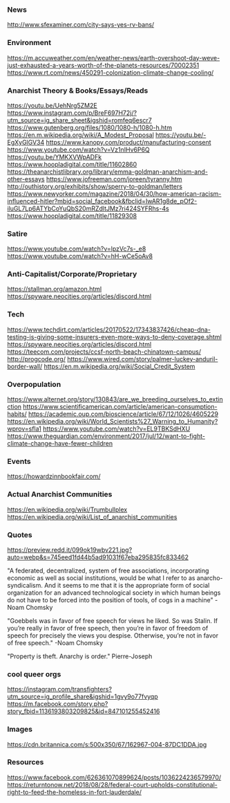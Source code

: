 <!-- TITLE: Articles -->
<!-- SUBTITLE: Interesting articles, videos, books, etc -->

### News
http://www.sfexaminer.com/city-says-yes-rv-bans/

### Environment
https://m.accuweather.com/en/weather-news/earth-overshoot-day-weve-just-exhausted-a-years-worth-of-the-planets-resources/70002351
https://www.rt.com/news/450291-colonization-climate-change-cooling/

### Anarchist Theory & Books/Essays/Reads
https://youtu.be/UehNrg5ZM2E
https://www.instagram.com/p/BreF697H72j/?utm_source=ig_share_sheet&igshid=romfeq6escr7
https://www.gutenberg.org/files/1080/1080-h/1080-h.htm
https://en.m.wikipedia.org/wiki/A_Modest_Proposal
https://youtu.be/-EgXyGlGV34
https://www.kanopy.com/product/manufacturing-consent
https://www.youtube.com/watch?v=Vz1nIHv6P6Q
https://youtu.be/YMKXVWpADFk
https://www.hoopladigital.com/title/11602860
https://theanarchistlibrary.org/library/emma-goldman-anarchism-and-other-essays
https://www.jofreeman.com/joreen/tyranny.htm
http://outhistory.org/exhibits/show/sperry-to-goldman/letters
https://www.newyorker.com/magazine/2018/04/30/how-american-racism-influenced-hitler?mbid=social_facebook&fbclid=IwAR1g8de_pOf2-iluGL7Lp6ATYbCoYuQbS20mRZdltJMz7ri424SYFRhs-4s
https://www.hoopladigital.com/title/11829308


### Satire
https://www.youtube.com/watch?v=lpzVc7s-_e8
https://www.youtube.com/watch?v=hH-wCe5oAv8


### Anti-Capitalist/Corporate/Proprietary
https://stallman.org/amazon.html
https://spyware.neocities.org/articles/discord.html

### Tech
https://www.techdirt.com/articles/20170522/17343837426/cheap-dna-testing-is-giving-some-insurers-even-more-ways-to-deny-coverage.shtml
https://spyware.neocities.org/articles/discord.html
https://teecom.com/projects/ccsf-north-beach-chinatown-campus/
http://progcode.org/
https://www.wired.com/story/palmer-luckey-anduril-border-wall/
https://en.m.wikipedia.org/wiki/Social_Credit_System

### Overpopulation
https://www.alternet.org/story/130843/are_we_breeding_ourselves_to_extinction
https://www.scientificamerican.com/article/american-consumption-habits/
https://academic.oup.com/bioscience/article/67/12/1026/4605229
https://en.wikipedia.org/wiki/World_Scientists%27_Warning_to_Humanity?wprov=sfla1
https://www.youtube.com/watch?v=EL9TBKSdHXU
https://www.theguardian.com/environment/2017/jul/12/want-to-fight-climate-change-have-fewer-children


### Events
https://howardzinnbookfair.com/

### Actual Anarchist Communities
https://en.wikipedia.org/wiki/Trumbullplex
https://en.wikipedia.org/wiki/List_of_anarchist_communities

### Quotes
https://preview.redd.it/099ok19wbv221.jpg?auto=webp&s=745eed1fd44b5ad91031f67eba295835fc833462

"A federated, decentralized, system of free associations, incorporating economic as well as social institutions, would be what I refer to as anarcho-syndicalism. And it seems to me that it is the appropriate form of social organization for an advanced technological society in which human beings do not have to be forced into the position of tools, of cogs in a machine" -Noam Chomsky

"Goebbels was in favor of free speech for views he liked. So was Stalin. If you’re really in favor of free speech, then you’re in favor of freedom of speech for precisely the views you despise. Otherwise, you’re not in favor of free speech." -Noam Chomsky

"Property is theft. Anarchy is order." Pierre-Joseph

### cool queer orgs
https://instagram.com/transfighters?utm_source=ig_profile_share&igshid=1gvy9o77fvyqp
https://m.facebook.com/story.php?story_fbid=1136193803209825&id=847101255452416

### Images
https://cdn.britannica.com/s:500x350/67/162967-004-87DC1DDA.jpg

### Resources
https://www.facebook.com/626361070899624/posts/1036224236579970/
https://returntonow.net/2018/08/28/federal-court-upholds-constitutional-right-to-feed-the-homeless-in-fort-lauderdale/